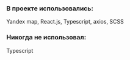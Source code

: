 ### В проекте использовались: 
Yandex map, React.js, Typescript, axios, SCSS
### Никогда не использовал:
Typescript
